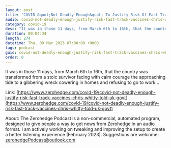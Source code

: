 ```yaml
---
layout: post
title: "COVID &quot;Not Deadly Enough&quot; To Justify Risk Of Fast-Track Vaccines, Chris Whitty Told UK Govt"
audio: covid-not-deadly-enough-justify-risk-fast-track-vaccines-chris-whitty-told-uk-govt-0
category: covid-19
desc: "It was in those 11 days, from March 6th to 16th, that the country was transformed from a stoic survivor facing with calm courage the approaching tide to a gibbering wreck cowering in homes and refusing to go to work..."
duration: 00:04:34
length: 274
datetime: Thu, 09 Mar 2023 07:00:00 +0000
tags: podcast
guid: covid-not-deadly-enough-justify-risk-fast-track-vaccines-chris-whitty-told-uk-govt-0
order: 0
---
```

It was in those 11 days, from March 6th to 16th, that the country was transformed from a stoic survivor facing with calm courage the approaching tide to a gibbering wreck cowering in homes and refusing to go to work...

Link: [https://www.zerohedge.com/covid-19/covid-not-deadly-enough-justify-risk-fast-track-vaccines-chris-whitty-told-uk-govt](https://www.zerohedge.com/covid-19/covid-not-deadly-enough-justify-risk-fast-track-vaccines-chris-whitty-told-uk-govt)

About: The Zerohedge Podcast is a non-commercial, automated program, designed to give people a way to get news from Zerohedge in an audio format.  I am actively working on tweaking and improving the setup to create a better listening experience (February 2023).  Suggestions are welcome: [zerohedgePodcast@outlook.com](mailto:zerohedgePodcast@outlook.com)